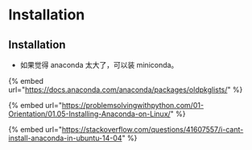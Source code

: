 # Installation

## Installation

* 如果觉得 anaconda 太大了，可以装 miniconda。

{% embed url="https://docs.anaconda.com/anaconda/packages/oldpkglists/" %}

{% embed url="https://problemsolvingwithpython.com/01-Orientation/01.05-Installing-Anaconda-on-Linux/" %}

{% embed url="https://stackoverflow.com/questions/41607557/i-cant-install-anaconda-in-ubuntu-14-04" %}



